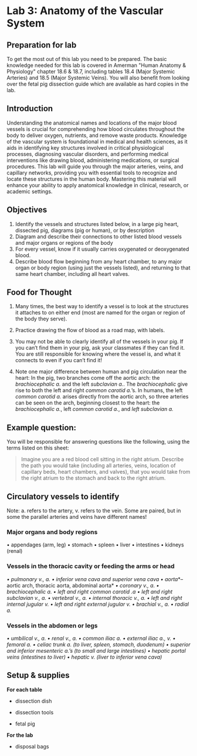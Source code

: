 # Lab 3: Anatomy of the Vascular System

## Preparation for lab

To get the most out of this lab you need to be prepared. The basic knowledge needed for this lab is covered in Amerman "Human Anatomy & Physiology" chapter 18.6 & 18.7, including tables 18.4 (Major Systemic Arteries) and 18.5 (Major Systemic Veins). You will also benefit from looking over the fetal pig dissection guide which are available as hard copies in the lab.

## Introduction

Understanding the anatomical names and locations of the major blood vessels is crucial for comprehending how blood circulates throughout the body to deliver oxygen, nutrients, and remove waste products. Knowledge of the vascular system is foundational in medical and health sciences, as it aids in identifying key structures involved in critical physiological processes, diagnosing vascular disorders, and performing medical interventions like drawing blood, administering medications, or surgical procedures. This lab will guide you through the major arteries, veins, and capillary networks, providing you with essential tools to recognize and locate these structures in the human body. Mastering this material will enhance your ability to apply anatomical knowledge in clinical, research, or academic settings.

## Objectives

1. Identify the vessels and structures listed below, in a large pig heart, dissected pig, diagrams
(pig or human), or by description
2. Diagram and describe their connections to other listed blood vessels and major organs or
regions of the body
3. For every vessel, know if it usually carries oxygenated or deoxygenated blood.
4. Describe blood flow beginning from any heart chamber, to any major organ or body region
(using just the vessels listed), and returning to that same heart chamber, including all heart
valves.

## Food for Thought

1. Many times, the best way to identify a vessel is to look at the structures it attaches to on
   either end (most are named for the organ or region of the body they serve).

2. Practice drawing the flow of blood as a road map, with labels.
3. You may not be able to clearly identify all of the vessels in your pig. If you can’t find them in
your pig, ask your classmates if they can find it. You are still responsible for knowing where
the vessel is, and what it connects to even if you can’t find it!
4. Note one major difference between human and pig circulation near the heart: In the pig, two
branches come off the aortic arch: the *brachiocephalic a.* and the left *subclavian a.*. The
*brachiocephalic* give rise to both the left and right *common carotid a.*’s. In humans, the left
*common carotid a.* arises directly from the aortic arch, so three arteries can be seen on the
arch, beginning closest to the heart: the *brachiocephalic a.*, left *common carotid a.*, and *left*
*subclavian a.*

## Example question:

You will be responsible for answering questions like the following, using the terms listed on this
sheet:

> Imagine you are a red blood cell sitting in the right atrium. Describe the
> path you would take (including all arteries, veins, location of capillary beds,
> heart chambers, and valves), that you would take from the right atrium to
> the stomach and back to the right atrium.

## Circulatory vessels to identify

Note: a. refers to the artery, v. refers to the vein. Some are paired, but in some the parallel arteries
and veins have different names!

### Major organs and body regions

• appendages (arm, leg)
• stomach
• spleen
• liver
• intestines
• kidneys (renal)

### Vessels in the thoracic cavity or feeding the arms or head

*• pulmonary v., a.*
*• inferior vena cava and superior vena cava*
*• aorta**– aortic arch, thoracic aorta, abdominal aorta*
*• coronary v., a.*
*• brachiocephalic a.*
*• left and right common carotid .a*
*• left and right subclavian v., a.*
*• vertebral v., a.*
*• internal thoracic v., a.*
*• left and right internal jugular v.*
*• left and right external jugular v.*
*• brachial v., a.*
*• radial a.*

### Vessels in the abdomen or legs

*• umbilical v., a.*
*• renal v., a.*
*• common iliac a.*
*• external iliac a., v.*
*• femoral a.*
*• celiac trunk a. (to liver, spleen, stomach, duodenum)*
*• superior and inferior mesenteric a.’s (to small and large intestines)*
*• hepatic portal veins (intestines to liver)*
*• hepatic v. (liver to inferior vena cava)*



## Setup & supplies

**For each table**

- dissection dish

- dissection tools

- fetal pig

  


**For the lab**

- disposal bags



<div style="page-break-after: always"></div>
